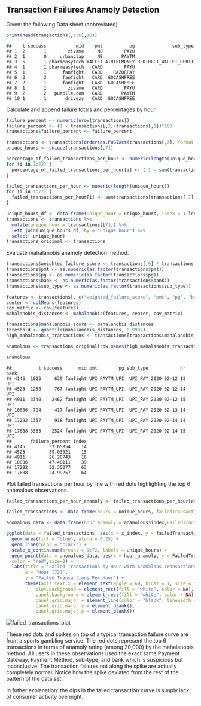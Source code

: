 ## Transaction Failures Anamoly Detection
Given: the following Data sheet (abbreviated)




``` r
print(head(transactions[,1:6],10))
```

```
##    t success           mid    pmt          pg              sub_type
## 1  2       1        zivame     NB        PAYU                      
## 2  1       0     urbanclap     NB       PAYTM                      
## 3  5       1 pharmeasytech WALLET AIRTELMONEY REDIRECT_WALLET_DEBIT
## 4  1       1 pharmeasytech   CARD        PAYU                      
## 5  1       1      fanfight   CARD    RAZORPAY                      
## 6  3       3      fanfight   CARD  GOCASHFREE                      
## 7  2       1      fanfight   CARD  GOCASHFREE                      
## 8  1       1        zivame   CARD        PAYU                      
## 9  2       2   purplle.com   CARD       PAYTM                      
## 10 1       1       drivezy   CARD  GOCASHFREE
```

Calculate and append failure totals and percentages by hour.


``` r
failure_percent <- numeric(nrow(transactions))
failure_percent <- (1 - transactions[,2]/transactions[,1])*100
transactions$failure_percent <- failure_percent

transactions <- transactions[order(as.POSIXct(transactions[,7], format = "%Y-%m-%d %H")),]
unique_hours <- unique(transactions[,7])

percentage_of_failed_transactions_per_hour <- numeric(length(unique_hours))
for (i in 1:72) {
  percentage_of_failed_transactions_per_hour[i] <- ( 1 - sum(transactions[transactions[,7] == unique_hours[i],2])/sum(transactions[transactions[,7] == unique_hours[i],1]))
}

failed_transactions_per_hour <- numeric(length(unique_hours))
for (i in 1:72) {
  failed_transactions_per_hour[i] <- sum(transactions[transactions[,7] == unique_hours[i],1]) - sum(transactions[transactions[,7] == unique_hours[i],2])
}
```




``` r
unique_hours_df <- data.frame(unique_hour = unique_hours, index = 1:length(unique_hours))
transactions <- transactions %>%
  mutate(unique_hour = transactions[[7]]) %>%
  left_join(unique_hours_df, by = "unique_hour") %>%
  select(-unique_hour)  
transactions_original <- transactions 
```

Evaluate mahalanobis anamoly detection method.


``` r
transactions$weighted_failure_score <- transactions[,9] * transactions[,1] *100 
transactions$pmt <- as.numeric(as.factor(transactions$pmt))
transactions$pg <- as.numeric(as.factor(transactions$pg))
transactions$bank <- as.numeric(as.factor(transactions$bank))
transactions$sub_type <- as.numeric(as.factor(transactions$sub_type))

features <- transactions[, c("weighted_failure_score", "pmt", "pg", "bank", "sub_type")]
center <- colMeans(features)
cov_matrix <- cov(features)
mahalanobis_distances <- mahalanobis(features, center, cov_matrix)

transactions$mahalanobis_score <- mahalanobis_distances
threshold <- quantile(mahalanobis_distances, 0.9997)
high_mahalanobis_transactions <- transactions[transactions$mahalanobis_score > threshold, ]

anamolous <- transactions_original[row.names(high_mahalanobis_transactions),]
```


``` r
anamolous
```

```
##          t success      mid pmt        pg sub_type            hr bank
## 4145  1025     639 fanfight UPI PAYTM_UPI  UPI_PAY 2020-02-12 13  UPI
## 4523  1258     767 fanfight UPI PAYTM_UPI  UPI_PAY 2020-02-12 14  UPI
## 4911  3340    2462 fanfight UPI PAYTM_UPI  UPI_PAY 2020-02-12 15  UPI
## 10806  794     417 fanfight UPI PAYTM_UPI  UPI_PAY 2020-02-13 14  UPI
## 17292 1357     918 fanfight UPI PAYTM_UPI  UPI_PAY 2020-02-14 14  UPI
## 17688 3365    2524 fanfight UPI PAYTM_UPI  UPI_PAY 2020-02-14 15  UPI
##       failure_percent index
## 4145         37.65854    14
## 4523         39.03021    15
## 4911         26.28743    16
## 10806        47.48111    39
## 17292        32.35077    63
## 17688        24.99257    64
```

Plot failed transactions per hour by line with red dots highlighting the top 6 anomalous observations.




``` r
failed_transactions_per_hour_anamoly <- failed_transactions_per_hour[anamolous$index]

failed_transactions <- data.frame(hours = unique_hours, failedTransactions = failed_transactions_per_hour, x_index = seq(1:72))

anomalous_data <- data.frame(hour_anamoly = anamolous$index,FailedTransactions_anamoly = failed_transactions_per_hour[anamolous$index])

ggplot(data = failed_transactions, aes(x = x_index, y = failedTransactions)) + 
  geom_area(fill = "blue", alpha = 0.25) + 
  geom_line(color = "black") +  
  scale_x_continuous(breaks = 1:72, labels = unique_hours) + 
  geom_point(data = anomalous_data, aes(x = hour_anamoly, y = FailedTransactions_anamoly),
  color = "red",size=2) + 
  labs(title = "Failed Transactions by Hour with Anomalous Transactions in Red", 
       x = "Hour (72)", 
       y = "Failed Transactions Per Hour") +
       theme(axis.text.x = element_text(angle = 60, hjust = 1, size = 5), 
           plot.background = element_rect(fill = "white", color = NA),
           panel.background = element_rect(fill = "white", color = NA),
           panel.grid.major = element_line(color = "black", linewidth = 0.05), 
           panel.grid.major.y = element_blank(), 
           panel.grid.major.x = element_blank())
```

![failed_transactions_plot](https://github.com/user-attachments/assets/8b0ba13e-4337-4773-bc82-414068e5dd2c)

These red dots and spikes on top of a typical transaction failure curve are from a sports gambling service. The red dots represent the top 6 transactions in terms of anamoly rating (among 20,000) by the mahalanobis method. All users in these observations used the exact same Payment Gateway, Payment Method, sub-type, and bank which is suspicious but inconclusive. The transaction failures not along the spike are actually completely normal. Notice how the spike deviated from the rest of the pattern of the data set. 

In futher explanation: the dips in the failed transaction curve is simply lack of consumer activity overnight. 



